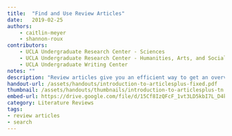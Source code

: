 ```yaml
---
title:  "Find and Use Review Articles"
date:   2019-02-25
authors: 
    - caitlin-meyer 
    - shannon-roux
contributors: 
    - UCLA Undergraduate Research Center - Sciences
    - UCLA Undergraduate Research Center - Humanities, Arts, and Social Sciences
    - UCLA Undergraduate Writing Center
notes: ""
description: "Review articles give you an efficient way to get an overview of a body of research on your topic."
handout-url: /assets/handouts/introduction-to-articlesplus-fixed.pdf
thumbnail: /assets/handouts/thumbnails/introduction-to-articlesplus-tn.png      
embed-url: https://drive.google.com/file/d/15Cf8IzQFcF_1vt3LD5kbI7L_D4kk2qqO/preview
category: Literature Reviews
tags:
- review articles
- search
---
```

